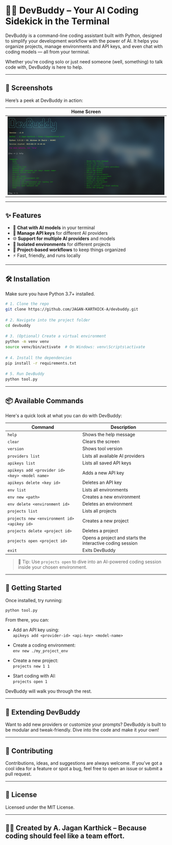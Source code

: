 # 🧑‍💻 DevBuddy – Your AI Coding Sidekick in the Terminal

DevBuddy is a command-line coding assistant built with Python, designed to simplify your development workflow with the power of AI. It helps you organize projects, manage environments and API keys, and even chat with coding models — all from your terminal.

Whether you're coding solo or just need someone (well, something) to talk code with, DevBuddy is here to help.

---

## 📸 Screenshots

Here’s a peek at DevBuddy in action:

| Home Screen                 |
|-----------------------------|
| ![Home](screenshots/devbuddy.png) 

---

## ✨ Features

- 💬 **Chat with AI models** in your terminal
- 🔑 **Manage API keys** for different AI providers
- 🌐 **Support for multiple AI providers** and models
- 🧪 **Isolated environments** for different projects
- 📁 **Project-based workflows** to keep things organized
- ⚡ Fast, friendly, and runs locally

---

## 🛠️ Installation

Make sure you have Python 3.7+ installed.

```bash
# 1. Clone the repo
git clone https://github.com/JAGAN-KARTHICK-A/devbuddy.git

# 2. Navigate into the project folder
cd devbuddy

# 3. (Optional) Create a virtual environment
python -m venv venv
source venv/bin/activate  # On Windows: venv\Scripts\activate

# 4. Install the dependencies
pip install -r requirements.txt

# 5. Run DevBuddy
python tool.py
```

---

## 📦 Available Commands

Here's a quick look at what you can do with DevBuddy:

| Command | Description |
|--------|-------------|
| `help` | Shows the help message |
| `clear` | Clears the screen |
| `version` | Shows tool version |
| `providers list` | Lists all available AI providers |
| `apikeys list` | Lists all saved API keys |
| `apikeys add <provider id> <key> <model name>` | Adds a new API key |
| `apikeys delete <key id>` | Deletes an API key |
| `env list` | Lists all environments |
| `env new <path>` | Creates a new environment |
| `env delete <environment id>` | Deletes an environment |
| `projects list` | Lists all projects |
| `projects new <environment id> <apikey id>` | Creates a new project |
| `projects delete <project id>` | Deletes a project |
| `projects open <project id>` | Opens a project and starts the interactive coding session |
| `exit` | Exits DevBuddy |

> 🧠 Tip: Use `projects open` to dive into an AI-powered coding session inside your chosen environment.

---

## 🌱 Getting Started

Once installed, try running:

```bash
python tool.py
```

From there, you can:

- Add an API key using:  
  `apikeys add <provider-id> <api-key> <model-name>`

- Create a coding environment:  
  `env new ./my_project_env`

- Create a new project:  
  `projects new 1 1`

- Start coding with AI:  
  `projects open 1`

DevBuddy will walk you through the rest.

---

## 🧩 Extending DevBuddy

Want to add new providers or customize your prompts? DevBuddy is built to be modular and tweak-friendly. Dive into the code and make it your own!

---

## 🙌 Contributing

Contributions, ideas, and suggestions are always welcome. If you’ve got a cool idea for a feature or spot a bug, feel free to open an issue or submit a pull request.

---

## 📄 License

Licensed under the MIT License.

---

## 👨‍💻 Created by A. Jagan Karthick – Because coding should feel like a team effort.
